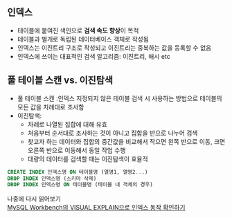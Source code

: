 ## 인덱스

- 테이블에 붙여진 색인으로 **검색 속도 향상**이 목적
- 테이블과 별개로 독립된 데이터베이스 객체로 작성됨
- 인덱스는 이진트리 구조로 작성되고 이진트리는 중복하는 값을 등록할 수 없음
- 인덱스에 쓰이는 대표적인 검색 알고리즘: 이진트리, 해시 etc

## 풀 테이블 스캔 vs. 이진탐색

- 풀 테이블 스캔 :인덱스 지정되지 않은 테이블 검색 시 사용하는 방법으로 테이블의 모든 값을 차례대로 조사함
- 이진탐색:
  - 차례로 나열된 집합에 대해 유효
  - 처음부터 순서대로 조사하는 것이 아니고 집합을 반으로 나누어 검색
  - 찾고자 하는 데이터와 집합의 중간값을 비교해서 작으면 왼쪽 반으로 이동, 크면 오른쪽 반으로 이동해서 동일 작업 수행
  - 대량의 데이터를 검색할 때는 이진탐색이 효율적

```SQL
CREATE INDEX 인덱스명 ON 테이블명 (열명1, 열명2...)
DROP INDEX 인덱스명 (스키마 삭제)
DROP INDEX 인덱스명 ON 테이블명 (테이블 내 객체의 경우)
```

나중에 다시 읽어보기 <br>
[MySQL Workbench의 VISUAL EXPLAIN으로 인덱스 동작 확인하기](https://engineering.linecorp.com/ko/blog/mysql-workbench-visual-explain-index/)
